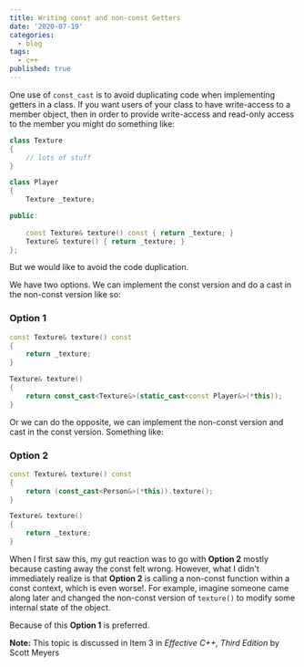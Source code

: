 ```yaml
---
title: Writing const and non-const Getters
date: '2020-07-19'
categories:
  - blog
tags:
  - c++
published: true
---
```

One use of `const_cast` is to avoid duplicating code when implementing getters in a class. If you want users of your class to have write-access to a member object, then in order to provide write-access and read-only access to the member you might do something like:

```cpp
class Texture
{
    // lots of stuff
}

class Player
{
    Texture _texture;

public:
    
    const Texture& texture() const { return _texture; }
    Texture& texture() { return _texture; }
};
```

But we would like to avoid the code duplication. 

We have two options. We can implement the const version and do a cast in the non-const version like so:

### Option 1
```cpp
const Texture& texture() const 
{ 
	return _texture; 
}

Texture& texture() 
{
    return const_cast<Texture&>(static_cast<const Player&>(*this));
}
```

Or we can do the opposite, we can implement the non-const version and cast in the const version. Something like:

### Option 2
```cpp
const Texture& texture() const
{ 
    return (const_cast<Person&>(*this)).texture();
}

Texture& texture() 
{ 
	return _texture; 
}
```

When I first saw this, my gut reaction was to go with **Option 2** mostly because casting away the const felt wrong. However, what I didn't immediately realize is that **Option 2** is calling a non-const function within a const context, which is even worse!. For example, imagine someone came along later and changed the non-const version of `texture()` to modify some internal state of the object.

Because of this **Option 1** is preferred.

**Note:** This topic is discussed in Item 3 in *Effective C++, Third Edition* by Scott Meyers
